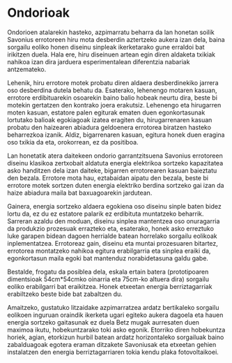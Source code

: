 # Ondorioak

Ondorioen atalarekin hasteko, azpimarratu beharra da lan honetan soilik Savonius errotoreen hiru mota desberdin aztertzeko aukera izan dela, baina sorgailu eoliko honen diseinu sinpleak ikerketarako gune erraldoi bat irikitzen duela. Hala ere, hiru diseinuen artean egin diren aldaketa txikiak nahikoa izan dira jarduera esperimentalean diferentzia nabariak antzemateko.

Lehenik, hiru errotore motek probatu diren aldaera desberdinekiko jarrera oso desberdina dutela behatu da. Esaterako, lehenengo motaren kasuan, errotore erdibituarekin osoarekin baino balio hobeak neurtu dira, beste bi motekin gertatzen den kontrako joera erakutsiz. Lehenengo eta hirugarren moten kasuan, estatore palen egiturak ematen duen egonkortasunak lortutako balioak egokiagoak izatea eragiten du, hirugarrenaren kasuan probatu den haizearen abiadura geldoenera errotorea biratzen hasteko beharrezkoa izanik. Aldiz, bigarrenaren kasuan, egitura honek duen eragina oso txikia da eta, orokorrean, ez da positiboa.

Lan honetatik atera daitekeen ondorio garrantzitsuena Savonius errotoreen diseinu klasikoa zertxobait aldatuta energia elektrikoa sortzeko kapazitatea asko handitzen dela izan daiteke, bigarren errotorearen kasuan baieztatu den bezala. Errotore mota hau, eztabaidan aipatu den bezala, beste bi errotore motek sortzen duten energia elektriko berdina sortzeko gai izan da haize abiadura maila bat baxuagoarekin jardutean.

Gainera, energia sortzeko aldaera egokiena oso diseinu sinple baten bidez lortu da, ez du ez estatore palarik ez erdibituta muntatzeko beharrik. Sarreran azaldu den moduan, diseinu sinplea mantentzea oso onuragarria da produkzio prozesuak errazteko eta, esaterako, honek asko erreztuko luke garapen bidean dagoen herrialde batean horrelako sorgailu eolikoak inplementatzea. Errotoreaz gain, diseinu eta muntai prozesuaren bitartez, errotorea montatzeko nahikoa egitura erabilgarria eta sinplea eraiki da, egonkortasun maila egoki bat mantenduz norabidetasuna galdu gabe.

Bestalde, frogatu da posiblea dela, eskala ertain batera (prototipoaren dimentsioak 54cm*54cmko oinarria eta 75cm-ko altuera dira) sorgailu eoliko erabilgarri bat eraikitzea. Honek etxeetan energia berriztagarriak erabiltzeko beste bide bat zabaltzen du.

Amaitzeko, gustatuko litzaidake azpimarratzea ardatz bertikaleko sorgailu eolikoen inguruan oraindik ikerketa ugari egiteko aukera dagoela eta hauen energia sortzeko gaitasunak ez duela Betz mugak aurresaten duen maximoa ikutu, hobekuntzarako toki asko egonik. Etorriko diren hobekuntza horiek, agian, etorkizun hurbil batean ardatz horizontaleko sorgailuak baino zabalduagoak egotera eraman ditzakete Savoniusak eta etxeetan gehien instalatzen den energia berriztagarriaren tokia kendu plaka fotovoltaikoei.
